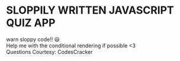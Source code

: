 # SLOPPILY WRITTEN JAVASCRIPT QUIZ APP
warn sloppy code!! 😃  
Help me with the conditional rendering if possible <3  
Questions Courtesy: CodesCracker